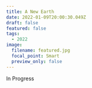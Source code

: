 ```yaml
---
title: A New Earth
date: 2022-01-09T20:00:30.049Z
draft: false
featured: false
tags:
  - 2022
image:
  filename: featured.jpg
  focal_point: Smart
  preview_only: false
---
```



In Progress